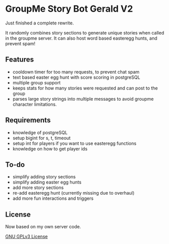 # GroupMe Story Bot Gerald V2
Just finished a complete rewrite.

It randomly combines story sections to generate unique stories when called in the groupme server. It can also host word based easteregg hunts, and prevent spam!

## Features
* cooldown timer for too many requests, to prevent chat spam
* text based easter egg hunt with score scoring in postgreSQL
* multiple group support
* keeps stats for how many stories were requested and can post to the group
* parses large story strings into multiple messages to avoid groupme character limitations.

## Requirements
* knowledge of postgreSQL
* setup bigint for s, t, timeout
* setup int for players if you want to use easteregg functions
* knowledge on how to get player ids

## To-do
* simplify adding story sections
* simplify adding easter egg hunts
* add more story sections
* re-add easteregg hunt (currently missing due to overhaul)
* add more fun interactions and triggers

## License
Now based on my own server code.

[GNU GPLv3 License](LICENSE.txt)

